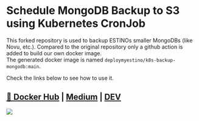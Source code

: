 # Schedule MongoDB Backup  to S3 using Kubernetes CronJob
This forked repository is used to backup  ESTINOs smaller MongoDBs (like Novu, etc.).
Compared to the original repository only a github action is added to build our own docker image.  
The generated docker image is named `deploymyestino/k8s-backup-mongodb:main`.

Check the links below to see how to use it. 
## [🐳 Docker Hub](https://hub.docker.com/r/ptuladhar/k8s-backup-mongodb) | [Medium](https://ptuladhar3.medium.com/schedule-mongodb-backup-to-s3-using-kubernetes-cronjob-79ca811e1fc0) | [DEV](https://dev.to/ptuladhar3/schedule-mongodb-backup-to-s3-using-kubernetes-cronjob-2bl7)

![](images/cover.png)


